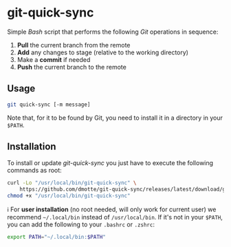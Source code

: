 # git-quick-sync

Simple *Bash* script that performs the following *Git* operations in sequence:

1. **Pull** the current branch from the remote
2. **Add** any changes to stage (relative to the working directory)
3. Make a **commit** if needed
4. **Push** the current branch to the remote

## Usage

```bash
git quick-sync [-m message]
```

Note that, for it to be found by Git, you need to install it in a directory in your `$PATH`.

## Installation

To install or update *git-quick-sync* you just have to execute the following commands as root:

```bash
curl -Lo "/usr/local/bin/git-quick-sync" \
    https://github.com/dmotte/git-quick-sync/releases/latest/download/git-quick-sync
chmod +x "/usr/local/bin/git-quick-sync"
```

:information_source: For **user installation** (no root needed, will only work for current user) we recommend `~/.local/bin` instead of `/usr/local/bin`. If it's not in your `$PATH`, you can add the following to your `.bashrc` or `.zshrc`:

```bash
export PATH="~/.local/bin:$PATH"
```
